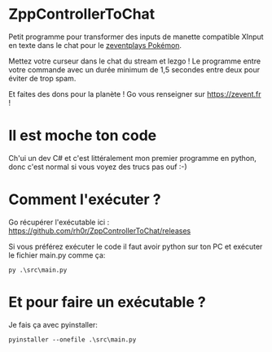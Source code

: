 # ZppControllerToChat
Petit programme pour transformer des inputs de manette compatible XInput en texte dans le chat pour le [zeventplays Pokémon](https://www.twitch.tv/zeventplays).

Mettez votre curseur dans le chat du stream et lezgo ! Le programme entre votre commande avec un durée minimum de 1,5 secondes entre deux pour éviter de trop spam. 

Et faites des dons pour la planète ! Go vous renseigner sur https://zevent.fr !

# Il est moche ton code
Ch'ui un dev C# et c'est littéralement mon premier programme en python, donc c'est normal si vous voyez des trucs pas ouf :-)

# Comment l'exécuter ?
Go récupérer l'exécutable ici : https://github.com/rh0r/ZppControllerToChat/releases

Si vous préférez exécuter le code il faut avoir python sur ton PC et exécuter le fichier main.py comme ça:

    py .\src\main.py

# Et pour faire un exécutable ?
Je fais ça avec pyinstaller:

    pyinstaller --onefile .\src\main.py